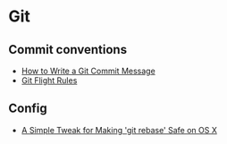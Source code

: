 # Git

## Commit conventions

* [How to Write a Git Commit Message](https://chris.beams.io/posts/git-commit/)
* [Git Flight Rules](https://github.com/k88hudson/git-flight-rules)

## Config

* [A Simple Tweak for Making 'git rebase' Safe on OS X](https://www.git-tower.com/blog/make-git-rebase-safe-on-osx/)
